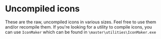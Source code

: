 # Uncompiled icons
These are the raw, uncompiled icons in various sizes. Feel free to use them and/or recompile them. If you're looking for a utility to compile icons, you can use `IconMaker` which can be found in `\master\utilities\IconMaker.exe`